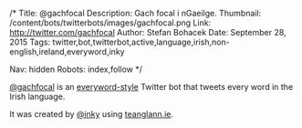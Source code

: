 /*
Title: @gachfocal
Description: Gach focal i nGaeilge.
Thumbnail: /content/bots/twitterbots/images/gachfocal.png
Link: http://twitter.com/gachfocal
Author: Stefan Bohacek
Date: September 28, 2015
Tags: twitter,bot,twitterbot,active,language,irish,non-english,ireland,everyword,inky

Nav: hidden
Robots: index,follow
*/

[@gachfocal](https://twitter.com/gachfocal) is an [everyword-style](/tag/everyword) Twitter bot that tweets every word in the Irish language.

It was created by [@inky](https://twitter.com/inky) using [teanglann.ie](http://www.teanglann.ie).